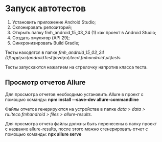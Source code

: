 # Запуск автотестов

1. Установить приложение Android Studio;
2. Склонировать репозиторий;
3. Открыть папку fmh_android_15_03_24 (1) как проект в Android Studio;
4. Создать эмулятор (API 29);
5. Синхронизировать Build Gradle;
   
Тесты находятся в папке *fmh_android_15_03_24 (1)\app\src\androidTest\java\ru\iteco\fmhandroid\ui\tests*

Тесты запускаются нажатием на стрелочку напротив класса теста.

## Просмотр отчетов Allure

Для просмотра отчетов необходимо установить Allure в проект с помощью команды:
**npm install --save-dev allure-commandline**

Файлы отчетов генерируются на устройстве в папке *data > data > ru.iteco.fmhandroid > files > allure-results.*

Для просмотра отчета файлы должны быть перенесены в папку проект с название allure-results, после этого можно сгенерировать отчет с помощью команды:
**npx allure serve**